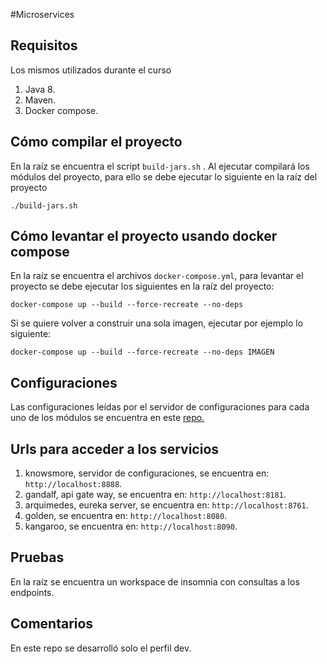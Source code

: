 #Microservices

## Requisitos
Los mismos utilizados durante el curso
1) Java 8.
2) Maven.
3) Docker compose.

## Cómo compilar el proyecto

En la raíz se encuentra el script `build-jars.sh` . Al ejecutar compilará los módulos del proyecto, para ello se debe ejecutar lo siguiente en la raíz del proyecto

    ./build-jars.sh

## Cómo levantar el proyecto usando docker compose

En la raíz se encuentra el archivos `docker-compose.yml`, para levantar el proyecto se debe ejecutar los siguientes en la raíz del proyecto:

    docker-compose up --build --force-recreate --no-deps
    
Si se quiere volver a construir una sola imagen, ejecutar por ejemplo lo siguiente:
    
    docker-compose up --build --force-recreate --no-deps IMAGEN
      
## Configuraciones
Las configuraciones leídas por el servidor de configuraciones para cada uno de los módulos se encuentra en este [repo.](https://github.com/mirtagonz/microservices-configurations)

## Urls para acceder a los servicios
1) knowsmore, servidor de configuraciones, se encuentra en: `http://localhost:8888`.
2) gandalf, api gate way, se encuentra en: `http://localhost:8181`.
3) arquimedes, eureka server, se encuentra en: `http://localhost:8761`.
4) golden, se encuentra en: `http://localhost:8080`.
5) kangaroo, se encuentra en: `http://localhost:8090`.

## Pruebas
En la raíz se encuentra un  workspace de insomnia con consultas a los endpoints.

## Comentarios
En este repo se desarrolló solo el perfil dev.

